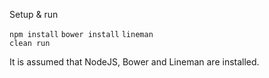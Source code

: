 Setup & run

<code>npm install</code>
<code>bower install</code>
<code>lineman clean run</code>

It is assumed that NodeJS, Bower and Lineman are installed.